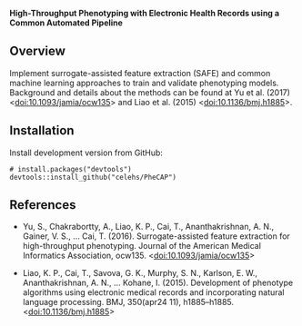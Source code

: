 __High-Throughput Phenotyping with Electronic Health Records using a Common Automated Pipeline__

## Overview

Implement surrogate-assisted feature extraction (SAFE) and common machine learning approaches to train and validate phenotyping models. Background and details about the methods can be found at 
Yu et al. (2017) <[doi:10.1093/jamia/ocw135](https://doi.org/10.1093/jamia/ocw135)> and Liao et al. (2015) <[doi:10.1136/bmj.h1885](https://doi.org/10.1136/bmj.h1885)>.

## Installation

Install development version from GitHub:

```{r, eval=FALSE}
# install.packages("devtools")
devtools::install_github("celehs/PheCAP")
```

## References

- Yu, S., Chakrabortty, A., Liao, K. P., Cai, T., Ananthakrishnan, A. N., Gainer, V. S., … Cai, T. (2016). Surrogate-assisted feature extraction for high-throughput phenotyping. Journal of the American Medical Informatics Association, ocw135. <[doi:10.1093/jamia/ocw135](https://doi.org/10.1093/jamia/ocw135)>

- Liao, K. P., Cai, T., Savova, G. K., Murphy, S. N., Karlson, E. W., Ananthakrishnan, A. N., … Kohane, I. (2015). Development of phenotype algorithms using electronic medical records and incorporating natural language processing. BMJ, 350(apr24 11), h1885–h1885. <[doi:10.1136/bmj.h1885](https://doi.org/10.1136/bmj.h1885)>

